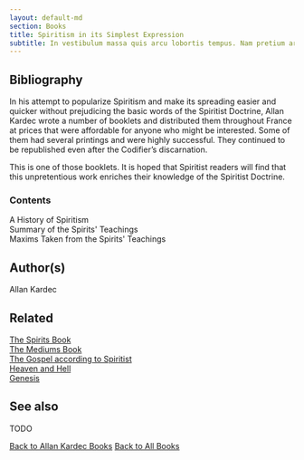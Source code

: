 ```yaml
---
layout: default-md
section: Books
title: Spiritism in its Simplest Expression
subtitle: In vestibulum massa quis arcu lobortis tempus. Nam pretium arcu in odio vulputate luctus.
---
```


## Bibliography

In his attempt to popularize Spiritism and make its spreading easier and quicker without prejudicing the basic words of the Spiritist Doctrine, Allan Kardec wrote a number of booklets and distributed them throughout France at prices that were affordable for anyone who might be interested. Some of them had several printings and were highly successful. They continued to be republished even after the Codifier’s discarnation.

This is one of those booklets. It is hoped that Spiritist readers will find that this unpretentious work enriches their knowledge of the Spiritist Doctrine.

### Contents
A History of Spiritism  
Summary of the Spirits' Teachings  
Maxims Taken from the Spirits' Teachings  


## Author(s)
Allan Kardec


## Related
[The Spirits Book](../spirits-book)  
[The Mediums Book](../mediums-book)  
[The Gospel according to Spiritist](../gospel-according-spiritism)  
[Heaven and Hell](../heaven-and-hell)  
[Genesis](../genesis)  

## See also
TODO


<a href="/books/allan-kardec" class="button">Back to Allan Kardec Books</a>
<a href="/books" class="button">Back to All Books</a>


